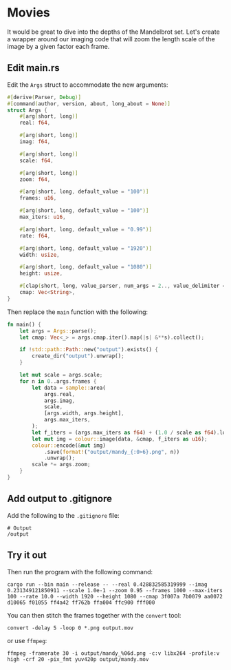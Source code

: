 # Movies

It would be great to dive into the depths of the Mandelbrot set.
Let's create a wrapper around our imaging code that will zoom the length scale of the image by a given factor each frame.

## Edit main.rs

Edit the `Args` struct to accommodate the new arguments:

```rust
#[derive(Parser, Debug)]
#[command(author, version, about, long_about = None)]
struct Args {
    #[arg(short, long)]
    real: f64,

    #[arg(short, long)]
    imag: f64,

    #[arg(short, long)]
    scale: f64,

    #[arg(short, long)]
    zoom: f64,

    #[arg(short, long, default_value = "100")]
    frames: u16,

    #[arg(short, long, default_value = "100")]
    max_iters: u16,

    #[arg(short, long, default_value = "0.99")]
    rate: f64,

    #[arg(short, long, default_value = "1920")]
    width: usize,

    #[arg(short, long, default_value = "1080")]
    height: usize,

    #[clap(short, long, value_parser, num_args = 2.., value_delimiter = ' ', default_value = "000000 ffffff")]
    cmap: Vec<String>,
}
```

Then replace the `main` function with the following:

```rust
fn main() {
    let args = Args::parse();
    let cmap: Vec<_> = args.cmap.iter().map(|s| &**s).collect();

    if !std::path::Path::new("output").exists() {
        create_dir("output").unwrap();
    }

    let mut scale = args.scale;
    for n in 0..args.frames {
        let data = sample::area(
            args.real,
            args.imag,
            scale,
            [args.width, args.height],
            args.max_iters,
        );
        let f_iters = (args.max_iters as f64) + (1.0 / scale as f64).log(args.rate);
        let mut img = colour::image(data, &cmap, f_iters as u16);
        colour::encode(&mut img)
            .save(format!("output/mandy_{:0>6}.png", n))
            .unwrap();
        scale *= args.zoom;
    }
}
```

## Add output to .gitignore

Add the following to the `.gitignore` file:

```shell
# Output
/output
```

## Try it out

Then run the program with the following command:

```shell
cargo run --bin main --release -- --real 0.428832585319999 --imag 0.231349121850911 --scale 1.0e-1 --zoom 0.95 --frames 1000 --max-iters 100 --rate 10.0 --width 1920 --height 1080 --cmap 3f007a 7b0079 aa0072 d10065 f01055 ff4a42 ff762b ffa004 ffc900 fff000
```

You can then stitch the frames together with the `convert` tool:

```shell
convert -delay 5 -loop 0 *.png output.mov
```

or use `ffmpeg`:

```shell
ffmpeg -framerate 30 -i output/mandy_%06d.png -c:v libx264 -profile:v high -crf 20 -pix_fmt yuv420p output/mandy.mov
```
